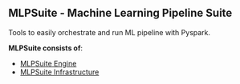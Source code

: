 ## MLPSuite - Machine Learning Pipeline Suite

Tools to easily orchestrate and run ML pipeline with Pyspark. 

**MLPSuite consists of**:
- [MLPSuite Engine](mlpsuite_engine)
- [MLPSuite Infrastructure](mlpsuite_infrastructure)
